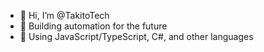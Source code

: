 - 👋 Hi, I’m @TakitoTech
- 👀 Building automation for the future
- 🌱 Using JavaScript/TypeScript, C#, and other languages

<!---
TakitoTech/TakitoTech is a ✨ special ✨ repository because its `README.md` (this file) appears on your GitHub profile.
You can click the Preview link to take a look at your changes.
--->
